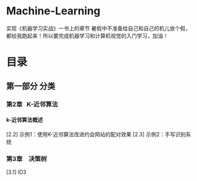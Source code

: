 # Machine-Learning
实现《机器学习实战》一书上的章节
暑假中不准备给自己和自己的机儿放个假，都给我跑起来！所以要完成机器学习和计算机视觉的入门学习，加油！
# 目录
## 第一部分 **分类**
### 第2章   **K-近邻算法**
#### k-近邻算法概述
[2.2] 示例1：使用K-近邻算法改进约会网站的配对效果
[2.3] 示例2：手写识别系统
### 第3章　**决策树**
[3.1] ID3
